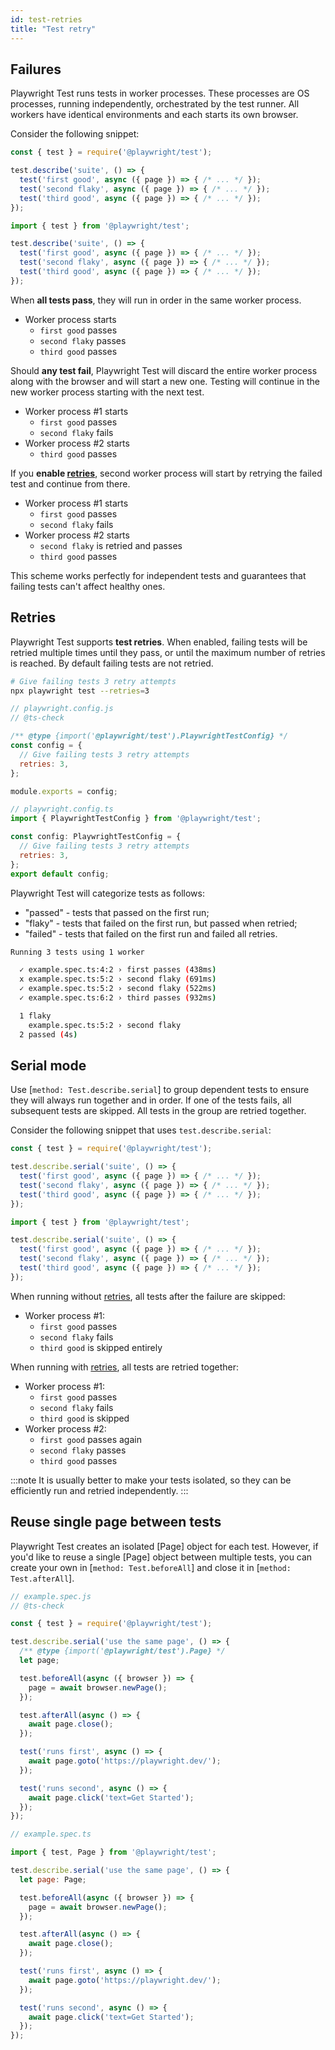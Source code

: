```yaml
---
id: test-retries
title: "Test retry"
---
```


<!-- TOC -->

## Failures

Playwright Test runs tests in worker processes. These processes are OS processes, running independently, orchestrated by the test runner. All workers have identical environments and each starts its own browser.

Consider the following snippet:

```js js-flavor=js
const { test } = require('@playwright/test');

test.describe('suite', () => {
  test('first good', async ({ page }) => { /* ... */ });
  test('second flaky', async ({ page }) => { /* ... */ });
  test('third good', async ({ page }) => { /* ... */ });
});
```

```js js-flavor=ts
import { test } from '@playwright/test';

test.describe('suite', () => {
  test('first good', async ({ page }) => { /* ... */ });
  test('second flaky', async ({ page }) => { /* ... */ });
  test('third good', async ({ page }) => { /* ... */ });
});
```

When **all tests pass**, they will run in order in the same worker process.
* Worker process starts
  * `first good` passes
  * `second flaky` passes
  * `third good` passes

Should **any test fail**, Playwright Test will discard the entire worker process along with the browser and will start a new one. Testing will continue in the new worker process starting with the next test.
* Worker process #1 starts
  * `first good` passes
  * `second flaky` fails
* Worker process #2 starts
  * `third good` passes

If you **enable [retries](#retries)**, second worker process will start by retrying the failed test and continue from there.
* Worker process #1 starts
  * `first good` passes
  * `second flaky` fails
* Worker process #2 starts
  * `second flaky` is retried and passes
  * `third good` passes

This scheme works perfectly for independent tests and guarantees that failing tests can't affect healthy ones.

## Retries

Playwright Test supports **test retries**. When enabled, failing tests will be retried multiple times until they pass, or until the maximum number of retries is reached. By default failing tests are not retried.

```bash
# Give failing tests 3 retry attempts
npx playwright test --retries=3
```

```js js-flavor=js
// playwright.config.js
// @ts-check

/** @type {import('@playwright/test').PlaywrightTestConfig} */
const config = {
  // Give failing tests 3 retry attempts
  retries: 3,
};

module.exports = config;
```

```js js-flavor=ts
// playwright.config.ts
import { PlaywrightTestConfig } from '@playwright/test';

const config: PlaywrightTestConfig = {
  // Give failing tests 3 retry attempts
  retries: 3,
};
export default config;
```

Playwright Test will categorize tests as follows:
- "passed" - tests that passed on the first run;
- "flaky" - tests that failed on the first run, but passed when retried;
- "failed" - tests that failed on the first run and failed all retries.

```bash
Running 3 tests using 1 worker

  ✓ example.spec.ts:4:2 › first passes (438ms)
  x example.spec.ts:5:2 › second flaky (691ms)
  ✓ example.spec.ts:5:2 › second flaky (522ms)
  ✓ example.spec.ts:6:2 › third passes (932ms)

  1 flaky
    example.spec.ts:5:2 › second flaky
  2 passed (4s)
```

## Serial mode

Use [`method: Test.describe.serial`] to group dependent tests to ensure they will always run together and in order. If one of the tests fails, all subsequent tests are skipped. All tests in the group are retried together.

Consider the following snippet that uses `test.describe.serial`:

```js js-flavor=js
const { test } = require('@playwright/test');

test.describe.serial('suite', () => {
  test('first good', async ({ page }) => { /* ... */ });
  test('second flaky', async ({ page }) => { /* ... */ });
  test('third good', async ({ page }) => { /* ... */ });
});
```

```js js-flavor=ts
import { test } from '@playwright/test';

test.describe.serial('suite', () => {
  test('first good', async ({ page }) => { /* ... */ });
  test('second flaky', async ({ page }) => { /* ... */ });
  test('third good', async ({ page }) => { /* ... */ });
});
```

When running without [retries](#retries), all tests after the failure are skipped:
* Worker process #1:
  * `first good` passes
  * `second flaky` fails
  * `third good` is skipped entirely

When running with [retries](#retries), all tests are retried together:
* Worker process #1:
  * `first good` passes
  * `second flaky` fails
  * `third good` is skipped
* Worker process #2:
  * `first good` passes again
  * `second flaky` passes
  * `third good` passes

:::note
It is usually better to make your tests isolated, so they can be efficiently run and retried independently.
:::

## Reuse single page between tests

Playwright Test creates an isolated [Page] object for each test. However, if you'd like to reuse a single [Page] object between multiple tests, you can create your own in [`method: Test.beforeAll`] and close it in [`method: Test.afterAll`].

```js js-flavor=js
// example.spec.js
// @ts-check

const { test } = require('@playwright/test');

test.describe.serial('use the same page', () => {
  /** @type {import('@playwright/test').Page} */
  let page;

  test.beforeAll(async ({ browser }) => {
    page = await browser.newPage();
  });

  test.afterAll(async () => {
    await page.close();
  });

  test('runs first', async () => {
    await page.goto('https://playwright.dev/');
  });

  test('runs second', async () => {
    await page.click('text=Get Started');
  });
});
```

```js js-flavor=ts
// example.spec.ts

import { test, Page } from '@playwright/test';

test.describe.serial('use the same page', () => {
  let page: Page;

  test.beforeAll(async ({ browser }) => {
    page = await browser.newPage();
  });

  test.afterAll(async () => {
    await page.close();
  });

  test('runs first', async () => {
    await page.goto('https://playwright.dev/');
  });

  test('runs second', async () => {
    await page.click('text=Get Started');
  });
});
```
